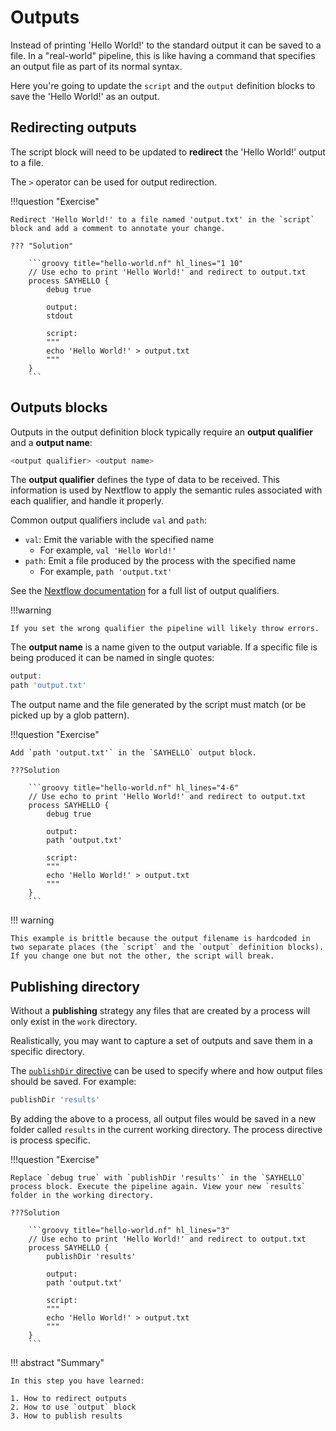 # Outputs

Instead of printing 'Hello World!' to the standard output it can be saved to a file. In a "real-world" pipeline, this is like having a command that specifies an output file as part of its normal syntax.

Here you're going to update the `script` and the `output` definition blocks to save the 'Hello World!' as an output.

## Redirecting outputs

The script block will need to be updated to **redirect** the 'Hello World!' output to a file.

The `>` operator can be used for output redirection.

!!!question "Exercise"

    Redirect 'Hello World!' to a file named 'output.txt' in the `script` block and add a comment to annotate your change.

    ??? "Solution"

        ```groovy title="hello-world.nf" hl_lines="1 10"
        // Use echo to print 'Hello World!' and redirect to output.txt
        process SAYHELLO {
            debug true

            output:
            stdout

            script:
            """
            echo 'Hello World!' > output.txt
            """
        }
        ```

## Outputs blocks

Outputs in the output definition block typically require an **output qualifier** and a **output name**:

```groovy
<output qualifier> <output name>
```

The **output qualifier** defines the type of data to be received. This information is used by Nextflow to apply the semantic rules associated with each qualifier, and handle it properly.

Common output qualifiers include `val` and `path`:

- `val`: Emit the variable with the specified name
  - For example, `val 'Hello World!'`
- `path`: Emit a file produced by the process with the specified name
  - For example, `path 'output.txt'`

See the [Nextflow documentation](https://www.nextflow.io/docs/latest/process.html#outputs) for a full list of output qualifiers.

!!!warning

    If you set the wrong qualifier the pipeline will likely throw errors.

The **output name** is a name given to the output variable. If a specific file is being produced it can be named in single quotes:

```groovy title="hello-world.nf"
output:
path 'output.txt'
```

The output name and the file generated by the script must match (or be picked up by a glob pattern).

!!!question "Exercise"

    Add `path 'output.txt'` in the `SAYHELLO` output block.

    ???Solution

        ```groovy title="hello-world.nf" hl_lines="4-6"
        // Use echo to print 'Hello World!' and redirect to output.txt
        process SAYHELLO {
            debug true

            output:
            path 'output.txt'

            script:
            """
            echo 'Hello World!' > output.txt
            """
        }
        ```

!!! warning

    This example is brittle because the output filename is hardcoded in two separate places (the `script` and the `output` definition blocks). If you change one but not the other, the script will break.

## Publishing directory

Without a **publishing** strategy any files that are created by a process will only exist in the `work` directory.

Realistically, you may want to capture a set of outputs and save them in a specific directory.

The [`publishDir` directive](https://www.nextflow.io/docs/latest/process.html#publishdir) can be used to specify where and how output files should be saved. For example:

```groovy
publishDir 'results'
```

By adding the above to a process, all output files would be saved in a new folder called `results` in the current working directory. The process directive is process specific.

!!!question "Exercise"

    Replace `debug true` with `publishDir 'results'` in the `SAYHELLO` process block. Execute the pipeline again. View your new `results` folder in the working directory.

    ???Solution

        ```groovy title="hello-world.nf" hl_lines="3"
        // Use echo to print 'Hello World!' and redirect to output.txt
        process SAYHELLO {
            publishDir 'results'

            output:
            path 'output.txt'

            script:
            """
            echo 'Hello World!' > output.txt
            """
        }
        ```

!!! abstract "Summary"

    In this step you have learned:

    1. How to redirect outputs
    2. How to use `output` block
    3. How to publish results
